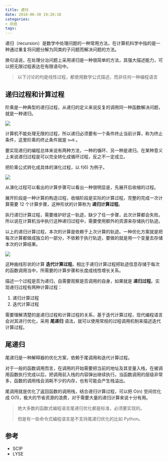 ```yaml
---
title: 递归
date: 2018-06-30 19:26:18
categories: 
- 总结
tags:
---
```


递归（recursion）是数学中处理问题的一种常用方法，在计算机科学中指的是一种通过重复将问题分解为同类的子问题而解决问题的方法。

换句话说，在处理分治问题上采用递归是一种很简单的方法，其强大描述能力，可以把无限过程表达在有限语句中。

<!--more-->

> 以下讨论的均是线性过程，都使用数学公式描述，而非任何一种编程语言

## 递归过程和计算过程

阶乘是一种典型的递归过程，从递归的定义来说反复的调用同一种函数解决问题，就是一种递归。

![](https://static.zhengxiaowai.cc/ipic/2018-06-30-%E9%98%B6%E4%B9%98.png)

计算机不能处理无限的过程，所以递归必须要有一个条件终止当前计算，称为终止条件，这里阶乘的终止条件就是 `n=0` 。

要实现递归的编程总体来说有两种方法，一种的循环、另一种是递归。在某种意义上来说递归过程是可以完全转化成循环过程，反之不一定成立。

把阶乘公式转化成具体的演化过程，以 f(6) 为例子。

![](https://static.zhengxiaowai.cc/ipic/2018-06-30-%E9%98%B6%E4%B9%98%E7%9A%84%E9%80%92%E5%BD%92%E8%AE%A1%E7%AE%97%E8%BF%87%E7%A8%8B.png)

从演化过程可以看出的计算步骤可以看出一种很明显是，先展开后收缩的过程。

展开阶段是一种计算的构造过程，收缩阶段是实际的计算过程，完整的完成一次计算需要 12 个计算步骤，这种形状的计算称为 **递归计算过程**。

执行递归计算过程，需要维护好这一轨迹，缺少了任一步骤，此次计算都会失败。所以说在计算机当中执行这种递归过程中，需要使用额外的资源来存储执行轨迹。

以上的递归计算过程，本次的计算是依赖于上次计算的轨迹。一种优化方案就是把每次计算都做成独立的一部分，不依赖于执行轨迹，要做的就是用一个变量去存储本次的计算结果。

![](https://static.zhengxiaowai.cc/ipic/2018-06-30-%E9%98%B6%E4%B9%98%E7%9A%84%E8%BF%AD%E4%BB%A3%E8%AE%A1%E7%AE%97%E8%BF%87%E7%A8%8B.png)

这种曲线形状的计算 **迭代计算过程**。相比于递归计算过程把轨迹信息存储于每次的函数调用当中，所需要的计算步骤和长度成线性增长关系。

描述一个过程是否为递归，自需要观察是否调用的自身，如果就是 **递归过程**。实现递归过程有两种计算过程：

1. 递归计算过程
2. 迭代计算过程

需要理解清楚的是递归过程和计算过程的关系，基于迭代计算过程，现代编程语言会对其进行优化，采用 **尾递归** 语法，就可以使用常规的过程调用机制来描述迭代计算过程。

## 尾递归

尾递归是一种解释器的优化方案，依赖于尾调用和迭代计算过程。

对于一般的函数调用而言，在调用的开始需要把当前的地址及其变量入栈，在被调用函数执行完成以后，把调用前入栈的内容弹出继续执行。当函数调用的层级非常多，函数的调用栈会消耗不少的内存，也有可能会产生栈溢出。

尾调用就是优化了返回函数的调用栈，结合递归计算过程，可以把 O(n) 空间优化成 O(1)，极大的节省资源的浪费，对于需要大量的递归计算来说十分有用。

> 绝大多数的函数式编程语言尾递归优化都是标准，必须要实现的。
>
> 但是有一些命令式编程语言是不支持尾递归优化的比如 Python。

## **参考**

- SCIP
- LYSE